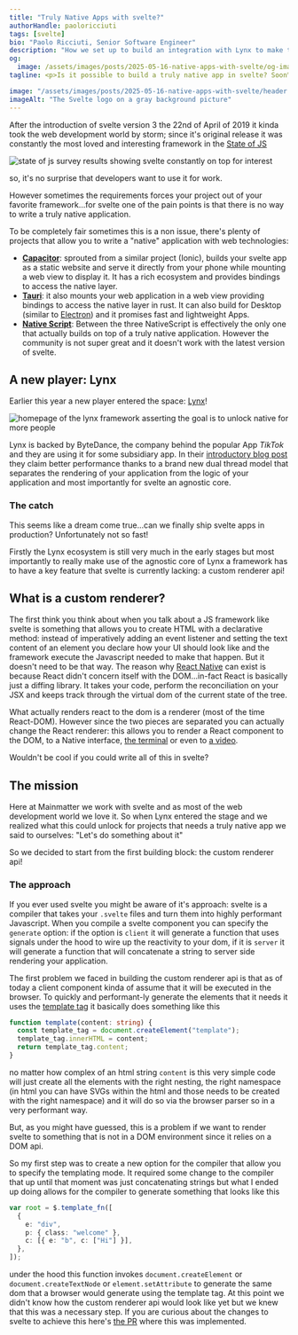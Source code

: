 ```yaml
---
title: "Truly Native Apps with svelte?"
authorHandle: paoloricciuti
tags: [svelte]
bio: "Paolo Ricciuti, Senior Software Engineer"
description: "How we set up to build an integration with Lynx to make truly native apps in svelte"
og:
  image: /assets/images/posts/2025-05-16-native-apps-with-svelte/og-image.jpg
tagline: <p>Is it possible to build a truly native app in svelte? Soon™ it might be!</p>

image: "/assets/images/posts/2025-05-16-native-apps-with-svelte/header.jpg"
imageAlt: "The Svelte logo on a gray background picture"
---
```


After the introduction of svelte version 3 the 22nd of April of 2019 it kinda took the web development world by storm; since it's original release it was constantly the most loved and interesting framework in the [State of JS](https://share.stateofjs.com/share/prerendered?localeId=en-US&surveyId=state_of_js&editionId=js2024&blockId=front_end_frameworks_ratios&params=&sectionId=libraries&subSectionId=front_end_frameworks)

![state of js survey results showing svelte constantly on top for interest](/assets/images/posts/2025-05-16-native-apps-with-svelte/state-of-js.png)

so, it's no surprise that developers want to use it for work.

However sometimes the requirements forces your project out of your favorite framework...for svelte one of the pain points is that there is no way to write a truly native application.

To be completely fair sometimes this is a non issue, there's plenty of projects that allow you to write a "native" application with web technologies:

- **[Capacitor](https://capacitorjs.com/)**: sprouted from a similar project (Ionic), builds your svelte app as a static website and serve it directly from your phone while mounting a web view to display it. It has a rich ecosystem and provides bindings to access the native layer.
- **[Tauri](https://v2.tauri.app/start/)**: it also mounts your web application in a web view providing bindings to access the native layer in rust. It can also build for Desktop (similar to [Electron](https://www.electronjs.org/)) and it promises fast and lightweight Apps.
- **[Native Script](https://nativescript.org/)**: Between the three NativeScript is effectively the only one that actually builds on top of a truly native application. However the community is not super great and it doesn't work with the latest version of svelte.

## A new player: Lynx

Earlier this year a new player entered the space: [Lynx](https://lynxjs.org/)!

![homepage of the lynx framework asserting the goal is to unlock native for more people](/assets/images/posts/2025-05-16-native-apps-with-svelte/lynx-homepage.png)

Lynx is backed by ByteDance, the company behind the popular App _TikTok_ and they are using it for some subsidiary app. In their [introductory blog post](https://lynxjs.org/blog/lynx-unlock-native-for-more.html) they claim better performance thanks to a brand new dual thread model that separates the rendering of your application from the logic of your application and most importantly for svelte an agnostic core.

### The catch

This seems like a dream come true...can we finally ship svelte apps in production? Unfortunately not so fast!

Firstly the Lynx ecosystem is still very much in the early stages but most importantly to really make use of the agnostic core of Lynx a framework has to have a key feature that svelte is currently lacking: a custom renderer api!

## What is a custom renderer?

The first think you think about when you talk about a JS framework like svelte is something that allows you to create HTML with a declarative method: instead of imperatively adding an event listener and setting the text content of an element you declare how your UI should look like and the framework execute the Javascript needed to make that happen. But it doesn't need to be that way. The reason why [React Native](https://reactnative.dev/) can exist is because React didn't concern itself with the DOM...in-fact React is basically just a diffing library. It takes your code, perform the reconciliation on your JSX and keeps track through the virtual dom of the current state of the tree.

What actually renders react to the dom is a renderer (most of the time React-DOM). However since the two pieces are separated you can actually change the React renderer: this allows you to render a React component to the DOM, to a Native interface, [the terminal](https://github.com/vadimdemedes/ink) or even to [a video](https://www.remotion.dev/).

Wouldn't be cool if you could write all of this in svelte?

## The mission

Here at Mainmatter we work with svelte and as most of the web development world we love it. So when Lynx entered the stage and we realized what this could unlock for projects that needs a truly native app we said to ourselves: "Let's do something about it"

So we decided to start from the first building block: the custom renderer api!

### The approach

If you ever used svelte you might be aware of it's approach: svelte is a compiler that takes your `.svelte` files and turn them into highly performant Javascript. When you compile a svelte component you can specify the `generate` option: if the option is `client` it will generate a function that uses signals under the hood to wire up the reactivity to your dom, if it is `server` it will generate a function that will concatenate a string to server side rendering your application.

The first problem we faced in building the custom renderer api is that as of today a client component kinda of assume that it will be executed in the browser. To quickly and performant-ly generate the elements that it needs it uses the [template tag](https://developer.mozilla.org/en-US/docs/Web/HTML/Reference/Elements/template) it basically does something like this

```ts
function template(content: string) {
  const template_tag = document.createElement("template");
  template_tag.innerHTML = content;
  return template_tag.content;
}
```

no matter how complex of an html string `content` is this very simple code will just create all the elements with the right nesting, the right namespace (in html you can have SVGs within the html and those needs to be created with the right namespace) and it will do so via the browser parser so in a very performant way.

But, as you might have guessed, this is a problem if we want to render svelte to something that is not in a DOM environment since it relies on a DOM api.

So my first step was to create a new option for the compiler that allow you to specify the templating mode. It required some change to the compiler that up until that moment was just concatenating strings but what I ended up doing allows for the compiler to generate something that looks like this

```ts
var root = $.template_fn([
  {
    e: "div",
    p: { class: "welcome" },
    c: [{ e: "b", c: ["Hi"] }],
  },
]);
```

under the hood this function invokes `document.createElement` or `document.createTextNode` or `element.setAttribute` to generate the same dom that a browser would generate using the template tag. At this point we didn't know how the custom renderer api would look like yet but we knew that this was a necessary step. If you are curious about the changes to svelte to achieve this here's [the PR](https://github.com/sveltejs/svelte/pull/15538) where this was implemented.
